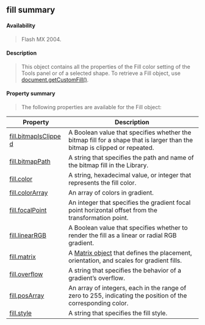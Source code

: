 ## fill summary

#### Availability

> Flash MX 2004.

#### Description

> This object contains all the properties of the Fill color setting of the Tools panel or of a selected shape. To retrieve a Fill object, use [document.getCustomFill()](#_bookmark201).

#### Property summary

> The following properties are available for the Fill object:

| **Property**                                                            | **Description**                                                                                                           |
|-------------------------------------------------------------------------|---------------------------------------------------------------------------------------------------------------------------|
| [fill.bitmapIsClippe](#fill.bitmapIsClipped) [d](#fill.bitmapIsClipped) | A Boolean value that specifies whether the bitmap fill for a shape that is larger than the bitmap is clipped or repeated. |
| [fill.bitmapPath](#_bookmark415)                                        | A string that specifies the path and name of the bitmap fill in the Library.                                              |
| [fill.color](#_bookmark416)                                             | A string, hexadecimal value, or integer that represents the fill color.                                                   |
| [fill.colorArray](#_bookmark417)                                        | An array of colors in gradient.                                                                                           |
| [fill.focalPoint](#_bookmark418)                                        | An integer that specifies the gradient focal point horizontal offset from the transformation point.                       |
| [fill.linearRGB](#_bookmark419)                                         | A Boolean value that specifies whether to render the fill as a linear or radial RGB gradient.                             |
| [fill.matrix](#_bookmark420)                                            | A [Matrix object](#_bookmark725) that defines the placement, orientation, and scales for gradient fills.                  |
| [fill.overflow](#_bookmark421)                                          | A string that specifies the behavior of a gradient’s overflow.                                                            |
| [fill.posArray](#_bookmark422)                                          | An array of integers, each in the range of zero to 255, indicating the position of the corresponding color.               |
| [fill.style](#_bookmark423)                                             | A string that specifies the fill style.                                                                                   |

<span id="fill.bitmapIsClipped" class="anchor"></span>
